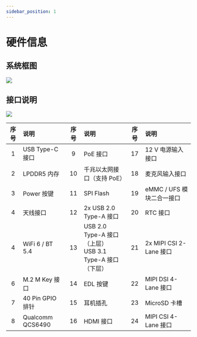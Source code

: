 ```yaml
---
sidebar_position: 1
---
```


# 硬件信息

## 系统框图

<div style={{textAlign: 'center'}}>
   <img src="/img/dragon/q6a/q6a_block_diagram.webp" style={{width: '100%', maxWidth: '1200px'}} />
</div>

## 接口说明

<div style={{textAlign: 'center'}}>
   <img src="/img/dragon/q6a/q6a_interface.webp" style={{width: '80%', maxWidth: '1200px'}} />
</div>

| 序号 | 说明             | 序号 | 说明                                                         | 序号 | 说明                      |
| :--: | :--------------- | :--: | :----------------------------------------------------------- | :--: | :------------------------ |
|  1   | USB Type-C 接口  |  9   | PoE 接口                                                     |  17  | 12 V 电源输入接口         |
|  2   | LPDDR5 内存      |  10  | 千兆以太网接口（支持 PoE）                                   |  18  | 麦克风输入接口            |
|  3   | Power 按键       |  11  | SPI Flash                                                    |  19  | eMMC / UFS 模块二合一接口 |
|  4   | 天线接口         |  12  | 2x USB 2.0 Type-A 接口                                       |  20  | RTC 接口                  |
|  4   | WiFi 6 / BT 5.4  |  13  | USB 2.0 Type-A 接口（上层）<br/> USB 3.1 Type-A 接口（下层） |  21  | 2x MIPI CSI 2-Lane 接口   |
|  6   | M.2 M Key 接口   |  14  | EDL 按键                                                     |  22  | MIPI DSI 4-Lane 接口      |
|  7   | 40 Pin GPIO 排针 |  15  | 耳机插孔                                                     |  23  | MicroSD 卡槽              |
|  8   | Qualcomm QCS6490 |  16  | HDMI 接口                                                    |  24  | MIPI CSI 4-Lane 接口      |
